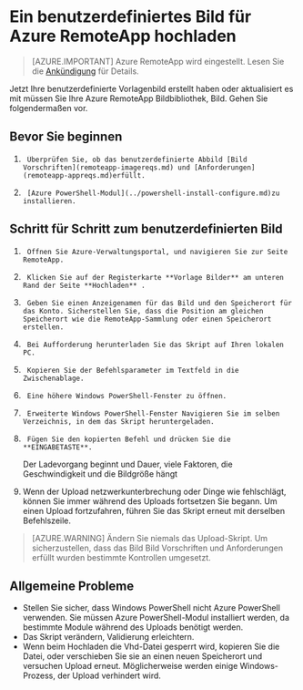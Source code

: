 
<properties
    pageTitle="Uploaden Sie ein benutzerdefiniertes Bild für Azure RemoteApp | Microsoft Azure"
    description="Erfahren Sie, wie ein benutzerdefiniertes Bild für Azure RemoteApp"
    services="remoteapp"
    documentationCenter=""
    authors="ericorman"
    manager="mbaldwin" />

<tags
    ms.service="remoteapp"
    ms.workload="compute"
    ms.tgt_pltfrm="na"
    ms.devlang="na"
    ms.topic="article"
    ms.date="08/15/2016"
    ms.author="ericor" />



# <a name="upload-a-custom-image-for-azure-remoteapp"></a>Ein benutzerdefiniertes Bild für Azure RemoteApp hochladen

> [AZURE.IMPORTANT]
> Azure RemoteApp wird eingestellt. Lesen Sie die [Ankündigung](https://go.microsoft.com/fwlink/?linkid=821148) für Details.

Jetzt Ihre benutzerdefinierte Vorlagenbild erstellt haben oder aktualisiert es mit müssen Sie Ihre Azure RemoteApp Bildbibliothek, Bild. Gehen Sie folgendermaßen vor.


## <a name="before-you-start"></a>Bevor Sie beginnen

1.      Überprüfen Sie, ob das benutzerdefinierte Abbild [Bild Vorschriften](remoteapp-imagereqs.md) und [Anforderungen](remoteapp-appreqs.md)erfüllt.
2.      [Azure PowerShell-Modul](../powershell-install-configure.md)zu installieren.

## <a name="step-by-step-on-how-to-upload-custom-image"></a>Schritt für Schritt zum benutzerdefinierten Bild

1.      Öffnen Sie Azure-Verwaltungsportal, und navigieren Sie zur Seite RemoteApp.
2.      Klicken Sie auf der Registerkarte **Vorlage Bilder** am unteren Rand der Seite **Hochladen** .
4.      Geben Sie einen Anzeigenamen für das Bild und den Speicherort für das Konto. Sicherstellen Sie, dass die Position am gleichen Speicherort wie die RemoteApp-Sammlung oder einen Speicherort erstellen.
5.      Bei Aufforderung herunterladen Sie das Skript auf Ihren lokalen PC.
6.      Kopieren Sie der Befehlsparameter im Textfeld in die Zwischenablage.
7.      Eine höhere Windows PowerShell-Fenster zu öffnen.
8.      Erweiterte Windows PowerShell-Fenster Navigieren Sie im selben Verzeichnis, in dem das Skript heruntergeladen.
9.      Fügen Sie den kopierten Befehl und drücken Sie die **EINGABETASTE**.

    Der Ladevorgang beginnt und Dauer, viele Faktoren, die Geschwindigkeit und die Bildgröße hängt

11.    Wenn der Upload netzwerkunterbrechung oder Dinge wie fehlschlägt, können Sie immer während des Uploads fortsetzen Sie begann. Um einen Upload fortzufahren, führen Sie das Skript erneut mit derselben Befehlszeile.

> [AZURE.WARNING] Ändern Sie niemals das Upload-Skript. Um sicherzustellen, dass das Bild Bild Vorschriften und Anforderungen erfüllt wurden bestimmte Kontrollen umgesetzt.

## <a name="common-problems"></a>Allgemeine Probleme

- Stellen Sie sicher, dass Windows PowerShell nicht Azure PowerShell verwenden. Sie müssen Azure PowerShell-Modul installiert werden, da bestimmte Module während des Uploads benötigt werden.
- Das Skript verändern, Validierung erleichtern.
- Wenn beim Hochladen die Vhd-Datei gesperrt wird, kopieren Sie die Datei, oder verschieben Sie sie an einen neuen Speicherort und versuchen Upload erneut. Möglicherweise werden einige Windows-Prozess, der Upload verhindert wird.  
